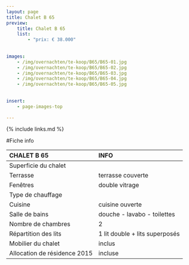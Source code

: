 ```yaml
---
layout: page
title: Chalet B 65
preview: 
    title: Chalet B 65
    list:
        - "prix: € 38.000"
        
        
images:
    - /img/overnachten/te-koop/B65/B65-01.jpg
    - /img/overnachten/te-koop/B65/B65-02.jpg
    - /img/overnachten/te-koop/B65/B65-03.jpg
    - /img/overnachten/te-koop/B65/B65-04.jpg
    - /img/overnachten/te-koop/B65/B65-05.jpg
    
    
insert:
    - page-images-top
    
---
```


{% include links.md %}



#Fiche info  

CHALET B 65                 | INFO        | 
:---------------------------|:------------|
Superficie du chalet         |
Terrasse                     |terrasse couverte  
Fenêtres                     |double vitrage
Type de chauffage            |
Cuisine                      |cuisine ouverte
Salle de bains               |douche - lavabo - toilettes
Nombre de chambres           |2
Répartition des lits         |1 lit double + lits superposés
Mobilier du chalet           |inclus
Allocation de résidence 2015 |incluse